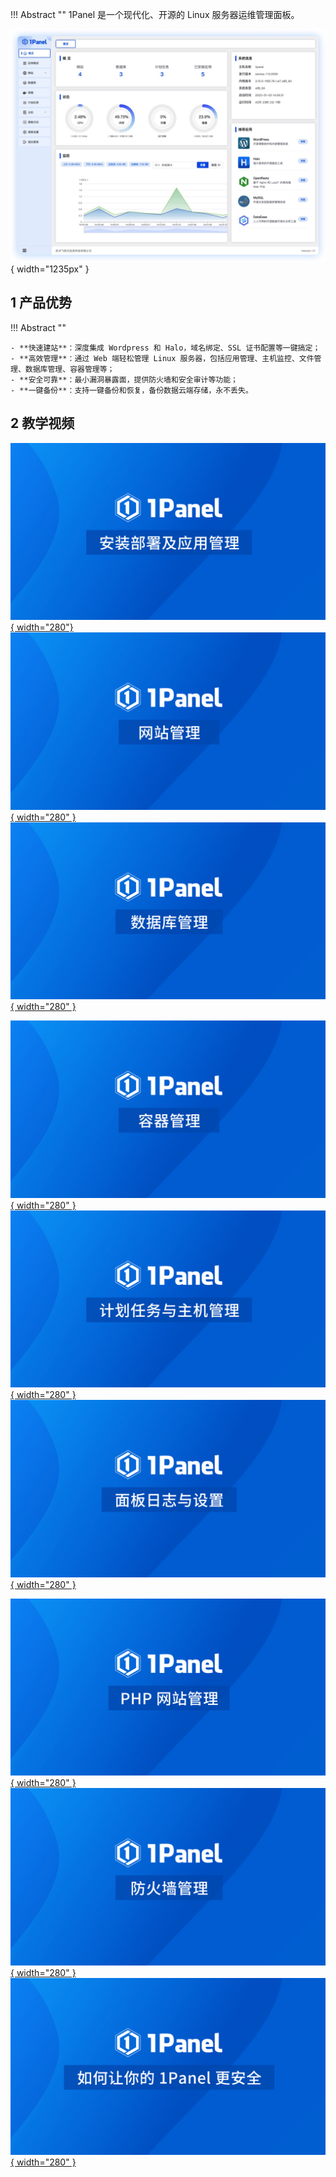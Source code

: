 
!!! Abstract ""
    1Panel 是一个现代化、开源的 Linux 服务器运维管理面板。

![界面展示](./img/index/overview.png){ width="1235px" }

## 1 产品优势

!!! Abstract ""

	- **快速建站**：深度集成 Wordpress 和 Halo，域名绑定、SSL 证书配置等一键搞定；
	- **高效管理**：通过 Web 端轻松管理 Linux 服务器，包括应用管理、主机监控、文件管理、数据库管理、容器管理等；
	- **安全可靠**：最小漏洞暴露面，提供防火墙和安全审计等功能；
	- **一键备份**：支持一键备份和恢复，备份数据云端存储，永不丢失。

## 2 教学视频

[![安装部署及应用管理](./img/video/安装部署及应用管理.jpg){ width="280"}](https://www.bilibili.com/video/BV1rY411z78k/)
[![网站管理](./img/video/网站管理.jpg){ width="280" }](https://www.bilibili.com/video/BV1AP411Z7oK/)
[![数据库管理](./img/video/数据库管理.jpg){ width="280" }](https://www.bilibili.com/video/BV1fP411o7vY/)

[![容器管理](./img/video/容器管理.jpg){ width="280" }](https://www.bilibili.com/video/BV1hL411o7ck/)
[![计划任务与主机管理](./img/video/计划任务与主机管理.jpg){ width="280" }](https://www.bilibili.com/video/BV1FY4y1R7p5/)
[![面板日志与设置](./img/video/面板日志与设置.jpg){ width="280" }](https://www.bilibili.com/video/BV1uX4y1f7T2/)

[![PHP 网站管理](./img/video/PHP-网站管理.jpg){ width="280" }](https://www.bilibili.com/video/BV1Um4y1m7XQ/)
[![防火墙管理](./img/video/防火墙管理.jpg){ width="280" }](https://www.bilibili.com/video/BV14V4y1Z733/)
[![如何让你的 1Panel 更安全](./img/video/安全实践.jpg){ width="280" }](https://www.bilibili.com/video/BV1ih411c7U3/)
